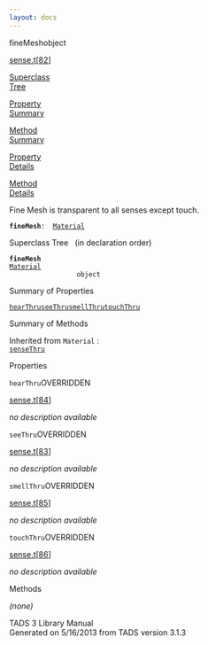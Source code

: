 ```yaml
---
layout: docs
---
```

<span class="title">fineMesh</span><span class="type">object</span>

[sense.t](../file/sense.t.html)\[[82](../source/sense.t.html#82)\]

[Superclass  
Tree](#_SuperClassTree_)

[Property  
Summary](#_PropSummary_)

[Method  
Summary](#_MethodSummary_)

[Property  
Details](#_Properties_)

[Method  
Details](#_Methods_)



Fine Mesh is transparent to all senses except touch.

**`fineMesh`**` :   `[`Material`](../object/Material.html)



<span id="_SuperClassTree_"></span>



<span class="hdln">Superclass Tree</span>   (in declaration order)



**`fineMesh`**  
[`Material`](../object/Material.html)  
`                 object`  
<span id="_PropSummary_"></span>



<span class="hdln">Summary of Properties</span>  



[`hearThru`](#hearThru)[`seeThru`](#seeThru)[`smellThru`](#smellThru)[`touchThru`](#touchThru)



<span id="_MethodSummary_"></span>



<span class="hdln">Summary of Methods</span>  





Inherited from `Material` :  
[`senseThru`](../object/Material.html#senseThru)

<span id="_Properties_"></span>



<span class="hdln">Properties</span>  



<span id="hearThru"></span>

`hearThru`<span class="rem">OVERRIDDEN</span>

[sense.t](../file/sense.t.html)\[[84](../source/sense.t.html#84)\]



*no description available*



<span id="seeThru"></span>

`seeThru`<span class="rem">OVERRIDDEN</span>

[sense.t](../file/sense.t.html)\[[83](../source/sense.t.html#83)\]



*no description available*



<span id="smellThru"></span>

`smellThru`<span class="rem">OVERRIDDEN</span>

[sense.t](../file/sense.t.html)\[[85](../source/sense.t.html#85)\]



*no description available*



<span id="touchThru"></span>

`touchThru`<span class="rem">OVERRIDDEN</span>

[sense.t](../file/sense.t.html)\[[86](../source/sense.t.html#86)\]



*no description available*



<span id="_Methods_"></span>



<span class="hdln">Methods</span>  



*(none)*



TADS 3 Library Manual  
Generated on 5/16/2013 from TADS version 3.1.3


